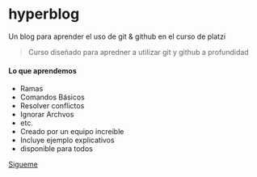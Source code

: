 # hyperblog
Un blog para aprender el uso de git &amp; github en el curso de platzi

> Curso diseñado para apredner a utilizar git y github a profundidad

#### Lo que aprendemos
- Ramas
- Comandos Básicos
- Resolver conflictos
- Ignorar Archvos
- etc.
- Creado por un equipo increible
- Incluye ejemplo explicativos
- disponible para todos

[Sigueme](http://abyleyva.com "Sigueme")
